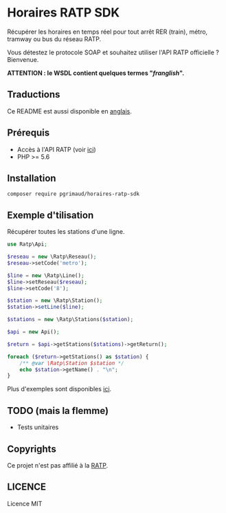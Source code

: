 # Horaires RATP SDK

Récupérer les horaires en temps réel pour tout arrêt RER (train), métro, tramway ou bus du réseau RATP.

Vous détestez le protocole SOAP et souhaitez utiliser l'API RATP officielle ? Bienvenue.

**ATTENTION : le WSDL contient quelques termes "*franglish*".**

## Traductions

Ce README est aussi disponible en [anglais](https://github.com/pgrimaud/horaires-ratp-sdk/blob/master/README.md).

## Prérequis

 - Accès à l'API RATP (voir [ici](https://data.ratp.fr/explore/dataset/horaires-temps-reel/))
 - PHP >= 5.6

## Installation

```
composer require pgrimaud/horaires-ratp-sdk
```

## Exemple d'tilisation

Récupérer toutes les stations d'une ligne.

```php
use Ratp\Api;

$reseau = new \Ratp\Reseau();
$reseau->setCode('metro');

$line = new \Ratp\Line();
$line->setReseau($reseau);
$line->setCode('8');

$station = new \Ratp\Station();
$station->setLine($line);

$stations = new \Ratp\Stations($station);

$api = new Api();

$return = $api->getStations($stations)->getReturn();

foreach ($return->getStations() as $station) {
    /** @var \Ratp\Station $station */
    echo $station->getName() . "\n";
}
```

Plus d'exemples sont disponibles [ici](https://github.com/pgrimaud/horaires-ratp-sdk/tree/master/examples).


## TODO (mais la flemme)
-  Tests unitaires

## Copyrights

Ce projet n'est pas affilié à la [RATP](http://www.ratp.fr).

## LICENCE
Licence MIT